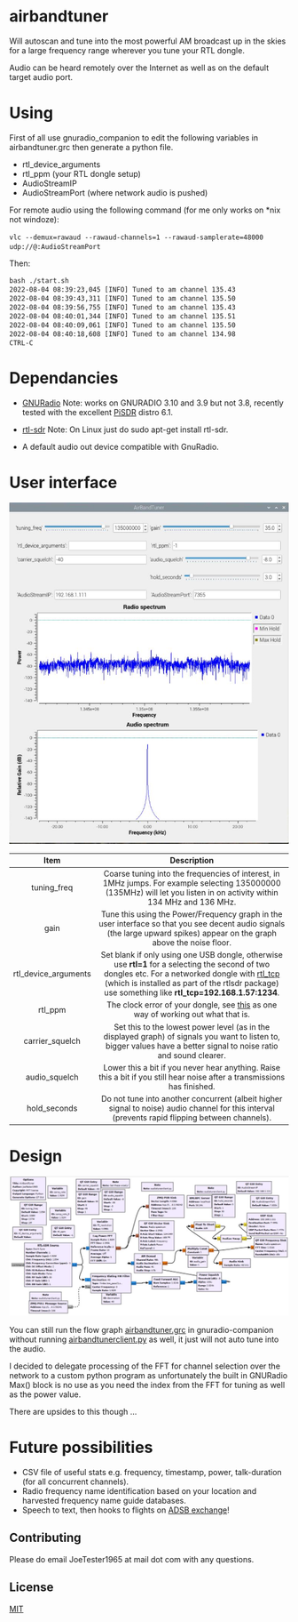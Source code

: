 # airbandtuner

Will autoscan and tune into the most powerful AM broadcast up in the skies for a large frequency range wherever you tune your RTL dongle.

Audio can be heard remotely over the Internet as well as on the default target audio port.

# Using

First of all use gnuradio_companion to edit the following variables in airbandtuner.grc then generate a python file.
- rtl_device_arguments
- rtl_ppm  (your RTL dongle setup)
- AudioStreamIP
- AudioStreamPort (where network audio is pushed)

For remote audio using the following command (for me only works on *nix not windoze):

```vlc --demux=rawaud --rawaud-channels=1 --rawaud-samplerate=48000 udp://@:AudioStreamPort```

Then:

```console
bash ./start.sh 
2022-08-04 08:39:23,045 [INFO] Tuned to am channel 135.43
2022-08-04 08:39:43,311 [INFO] Tuned to am channel 135.50
2022-08-04 08:39:56,755 [INFO] Tuned to am channel 135.43
2022-08-04 08:40:01,344 [INFO] Tuned to am channel 135.51
2022-08-04 08:40:09,061 [INFO] Tuned to am channel 135.50
2022-08-04 08:40:18,608 [INFO] Tuned to am channel 134.98
CTRL-C
```

# Dependancies

* [GNURadio](https://wiki.gnuradio.org/index.php/InstallingGR) Note: works on GNURADIO 3.10 and 3.9 but not 3.8, recently tested with the excellent [PiSDR](https://github.com/luigifcruz/pisdr-image) distro 6.1.

* [rtl-sdr](https://www.rtl-sdr.com/rtl-sdr-quick-start-guide/) Note: On Linux just do sudo apt-get install rtl-sdr.

* A default audio out device compatible with GnuRadio.

# User interface

![!](./uiscreenshot.png "")

| Item | Description |
| :-: | :-:|
| tuning_freq | Coarse tuning into the frequencies of interest, in 1MHz jumps. For example selecting 135000000 (135MHz) will let you listen in on activity within 134 MHz and 136 MHz. |
| gain | Tune this using the Power/Frequency graph in the user interface so that you see decent audio signals (the large upward spikes) appear on the graph above the noise floor. |   
| rtl_device_arguments | Set blank if only using one USB dongle, otherwise use **rtl=1** for a selecting the second of two dongles etc. For a networked dongle with [rtl_tcp](https://manpages.ubuntu.com/manpages/trusty/man1/rtl_tcp.1.html) (which is installed as part of the rtlsdr package) use something like **rtl_tcp=192.168.1.57:1234**.  |
| rtl_ppm | The clock error of your dongle, see [this](https://www.rtl-sdr.com/tag/ppm/) as one way of working out what that is. |  
| carrier_squelch | Set this to the lowest power level (as in the displayed graph) of signals you want to listen to, bigger values have a better signal to noise ratio and sound clearer. |
| audio_squelch | Lower this a bit if you never hear anything. Raise this a bit if you still hear noise after a transmissions has finished. |
| hold_seconds | Do not tune into another concurrent (albeit higher signal to noise) audio channel for this interval (prevents rapid flipping between channels). |  

# Design

![!](./design.png "")

You can still run the flow graph [airbandtuner.grc](https://github.com/JoeTester1965/airbandtuner/blob/main/airbandtuner.grc) in gnuradio-companion without running [airbandtunerclient.py](https://github.com/JoeTester1965/airbandtuner/blob/main/airbandtunerclient.py) as well, it just will not auto tune into the audio. 

I decided to delegate processing of the FFT for channel selection over the network to a custom python program as unfortunately the built in GNURadio Max() block is no use as you need the index from the FFT for tuning as well as the power value. 

There are upsides to this though ...

# Future possibilities

* CSV file of useful stats e.g. frequency, timestamp, power, talk-duration (for all concurrent channels).
* Radio frequency name identification based on your location and harvested frequency name guide databases.
* Speech to text, then hooks to flights on [ADSB exchange](https://globe.adsbexchange.com)!

## Contributing

Please do email JoeTester1965 at mail dot com with any questions.

## License

[MIT](https://choosealicense.com/licenses/mit/)
